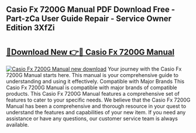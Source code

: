 ## Casio Fx 7200G Manual PDF Download Free - Part-zCa User Guide Repair - Service Owner Edition 3XfZi

# <h2><a href="http://cf24208.oget.top/?id=Casio+Fx+7200G+Manual">🔗Download New 👉🔴 Casio Fx 7200G Manual</a></h2>

[![Casio Fx 7200G Manual new download](https://i.imgur.com/5g1atiW.png)](http://cf24208.oget.top/?id=Casio+Fx+7200G+Manual)
Your journey with the Casio Fx 7200G Manual starts here. This manual is your comprehensive guide to understanding and using it effectively. Compatible with Major Brands This Casio Fx 7200G Manual is compatible with major brands of compatible products. This Casio Fx 7200G Manual features a comprehensive set of features to cater to your specific needs. We believe that the Casio Fx 7200G Manual has been a comprehensive and thorough resource in your quest to understand the features and capabilities of your new item. If you need any assistance or have any questions, our customer service team is always available.

